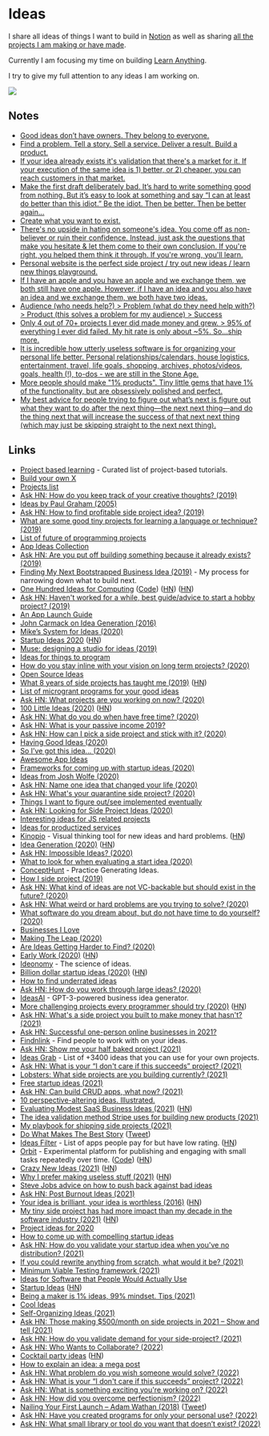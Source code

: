 # Ideas

I share all ideas of things I want to build in [Notion](../sharing/my-notion.md) as well as sharing [all the projects I am making or have made](https://nikitavoloboev.xyz/projects).

Currently I am focusing my time on building [Learn Anything](learn-anything.md).

I try to give my full attention to any ideas I am working on.

![](https://i.imgur.com/CXLG4IY.jpg)

## Notes

- [Good ideas don’t have owners. They belong to everyone.](https://galaxyproject.org/jxtx/)
- [Find a problem. Tell a story. Sell a service. Deliver a result. Build a product.](https://twitter.com/jackbutcher/status/1316747172306616321)
- [If your idea already exists it's validation that there's a market for it. If your execution of the same idea is 1) better, or 2) cheaper, you can reach customers in that market.](https://twitter.com/levelsio/status/1321428353811943424)
- [Make the first draft deliberately bad. It’s hard to write something good from nothing. But it’s easy to look at something and say “I can at least do better than this idiot.” Be the idiot. Then be better. Then be better again...](https://twitter.com/cahollenbeck/status/1327296301596352512)
- [Create what you want to exist.](https://twitter.com/muratpak/status/1346171808295350272)
- [There's no upside in hating on someone's idea. You come off as non-believer or ruin their confidence. Instead, just ask the questions that make you hesitate & let them come to their own conclusion. If you're right, you helped them think it through. If you're wrong, you'll learn.](https://twitter.com/Suhail/status/1019643883376873472)
- [Personal website is the perfect side project / try out new ideas / learn new things playground.](https://twitter.com/Gavmn/status/1399089921814634501)
- [If I have an apple and you have an apple and we exchange them, we both still have one apple. However, if I have an idea and you also have an idea and we exchange them, we both have two ideas.](https://twitter.com/Julian/status/1411882234970132481)
- [Audience (who needs help?) > Problem (what do they need help with?) > Product (this solves a problem for my audience) > Success](https://twitter.com/PocketBryan/status/1438615537987293191)
- [Only 4 out of 70+ projects I ever did made money and grew. > 95% of everything I ever did failed. My hit rate is only about ~5%. So...ship more.](https://twitter.com/levelsio/status/1457315274466594817)
- [It is incredible how utterly useless software is for organizing your personal life better. Personal relationships/calendars, house logistics, entertainment, travel, life goals, shopping, archives, photos/videos, goals, health (!), to-dos - we are still in the Stone Age.](https://twitter.com/punk6529/status/1504551473945972740)
- [More people should make "1% products". Tiny little gems that have 1% of the functionality, but are obsessively polished and perfect.](https://twitter.com/palm_beach_m/status/1507220620328808449)
- [My best advice for people trying to figure out what’s next is figure out what they want to do after the next thing—the next next thing—and do the thing next that will increase the success of that next next thing (which may just be skipping straight to the next next thing).](https://twitter.com/dwr/status/1519900289855152129)

## Links

- [Project based learning](https://github.com/tuvtran/project-based-learning) - Curated list of project-based tutorials.
- [Build your own X](https://github.com/danistefanovic/build-your-own-x)
- [Projects list](https://github.com/karan/Projects)
- [Ask HN: How do you keep track of your creative thoughts? (2019)](https://news.ycombinator.com/item?id=18837345)
- [Ideas by Paul Graham (2005)](http://www.paulgraham.com/ideas.html)
- [Ask HN: How to find profitable side project idea? (2019)](https://news.ycombinator.com/item?id=19164037)
- [What are some good tiny projects for learning a language or technique? (2019)](https://lobste.rs/s/twzcc6/what_are_some_good_tiny_projects_for)
- [List of future of programming projects](https://github.com/pel-daniel/mind-bicyles)
- [App Ideas Collection](https://github.com/florinpop17/app-ideas)
- [Ask HN: Are you put off building something because it already exists? (2019)](https://news.ycombinator.com/item?id=19774997)
- [Finding My Next Bootstrapped Business Idea (2019)](https://www.derrickreimer.com/essays/2019/05/28/finding-my-next-bootstrapped-business-idea.html) - My process for narrowing down what to build next.
- [One Hundred Ideas for Computing](https://samsquire.github.io/ideas/) ([Code](https://github.com/samsquire/ideas)) ([HN](https://news.ycombinator.com/item?id=22265541)) ([HN](https://news.ycombinator.com/item?id=27206198))
- [Ask HN: Haven't worked for a while, best guide/advice to start a hobby project? (2019)](https://news.ycombinator.com/item?id=21861412)
- [An App Launch Guide](https://github.com/adamwulf/app-launch-guide)
- [John Carmack on Idea Generation (2016)](https://amasad.me/carmack)
- [Mike’s System for Ideas (2020)](https://thesweetsetup.com/mikes-system-for-ideas-part-1/)
- [Startup Ideas 2020](https://dcgross.com/2020-startup-themes/?src=t) ([HN](https://news.ycombinator.com/item?id=22076787))
- [Muse: designing a studio for ideas (2019)](https://www.inkandswitch.com/muse-studio-for-ideas.html)
- [Ideas for things to program](https://github.com/joereynolds/what-to-code)
- [How do you stay inline with your vision on long term projects? (2020)](https://lobste.rs/s/pg1ne9/how_do_you_stay_inline_with_your_vision_on)
- [Open Source Ideas](https://github.com/open-source-ideas/open-source-ideas)
- [What 8 years of side projects has taught me (2019)](https://www.junglecoder.com/blog/idea-chain-themes) ([HN](https://news.ycombinator.com/item?id=22344771))
- [List of microgrant programs for your good ideas](https://github.com/nayafia/microgrants)
- [Ask HN: What projects are you working on now? (2020)](https://news.ycombinator.com/item?id=22648431)
- [100 Little Ideas (2020)](https://www.collaborativefund.com/blog/100-little-ideas/) ([HN](https://news.ycombinator.com/item?id=22382694))
- [Ask HN: What do you do when have free time? (2020)](https://news.ycombinator.com/item?id=21521275)
- [Ask HN: What is your passive income 2019?](https://news.ycombinator.com/item?id=21389776)
- [Ask HN: How can I pick a side project and stick with it? (2020)](https://news.ycombinator.com/item?id=22792829)
- [Having Good Ideas (2020)](https://overcast.fm/+Y-HVeYIpY)
- [So I’ve got this idea... (2020)](https://josefwasinski.com/posts/so-ive-got-this-idea/)
- [Awesome App Ideas](https://github.com/tastejs/awesome-app-ideas)
- [Frameworks for coming up with startup ideas (2020)](https://twitter.com/eriktorenberg/status/1243820695047421953)
- [Ideas from Josh Wolfe (2020)](https://www.xsrus.com/writing/posts/josh-wolfe/)
- [Ask HN: Name one idea that changed your life (2020)](https://news.ycombinator.com/item?id=23092657)
- [Ask HN: What's your quarantine side project? (2020)](https://news.ycombinator.com/item?id=23170881)
- [Things I want to figure out/see implemented eventually](https://beepb00p.xyz/ideas.html)
- [Ask HN: Looking for Side Project Ideas (2020)](https://news.ycombinator.com/item?id=23290536)
- [Interesting ideas for JS related projects](https://twitter.com/Vjeux/status/1264241470598340608)
- [Ideas for productized services](https://twitter.com/tylertringas/status/1265189085334904834)
- [Kinopio](https://kinopio.club/) - Visual thinking tool for new ideas and hard problems. ([HN](https://news.ycombinator.com/item?id=24132631))
- [Idea Generation (2020)](https://blog.samaltman.com/idea-generation) ([HN](https://news.ycombinator.com/item?id=23341179))
- [Ask HN: Impossible Ideas? (2020)](https://news.ycombinator.com/item?id=23594735)
- [What to look for when evaluating a start idea (2020)](https://twitter.com/lennysan/status/1275819005568118784)
- [ConceptHunt](https://concepthunt.com/) - Practice Generating Ideas.
- [How I side project (2019)](https://thesephist.com/posts/how-i-side-project/)
- [Ask HN: What kind of ideas are not VC-backable but should exist in the future? (2020)](https://news.ycombinator.com/item?id=23697840)
- [Ask HN: What weird or hard problems are you trying to solve? (2020)](https://news.ycombinator.com/item?id=23735676)
- [What software do you dream about, but do not have time to do yourself? (2020)](https://lobste.rs/s/8aiw6g/what_software_do_you_dream_about_do_not)
- [Businesses I Love](https://sweatystartup.com/businesses-i-love/)
- [Making The Leap (2020)](https://www.coreyhaines.co/blog/leap)
- [Are Ideas Getting Harder to Find? (2020)](https://web.stanford.edu/~chadj/IdeaPF.pdf)
- [Early Work (2020)](http://paulgraham.com/early.html) ([HN](https://news.ycombinator.com/item?id=24836090))
- [Ideonomy](http://ideonomy.mit.edu/) - The science of ideas.
- [Billion dollar startup ideas (2020)](https://www.youtube.com/watch?v=3YKNr-LiblI) ([HN](https://news.ycombinator.com/item?id=25101463))
- [How to find underrated ideas](https://twitter.com/amasad/status/1327793928746147840)
- [Ask HN: How do you work through large ideas? (2020)](https://news.ycombinator.com/item?id=25217436)
- [IdeasAI](https://ideasai.net/) - GPT-3-powered business idea generator.
- [More challenging projects every programmer should try (2020)](https://web.eecs.utk.edu/~azh/blog/morechallengingprojects.html) ([HN](https://news.ycombinator.com/item?id=25489879))
- [Ask HN: What's a side project you built to make money that hasn't? (2021)](https://news.ycombinator.com/item?id=25580637)
- [Ask HN: Successful one-person online businesses in 2021?](https://news.ycombinator.com/item?id=25614966)
- [Findnlink](https://www.findnlink.com/) - Find people to work with on your ideas.
- [Ask HN: Show me your half baked project (2021)](https://news.ycombinator.com/item?id=25700135)
- [Ideas Grab](https://www.ideasgrab.com/) - List of +3400 ideas that you can use for your own projects.
- [Ask HN: What is your “I don't care if this succeeds” project? (2021)](https://news.ycombinator.com/item?id=25992782)
- [Lobsters: What side projects are you building currently? (2021)](https://lobste.rs/s/nytdx6/what_side_projects_are_you_building)
- [Free startup ideas (2021)](https://danromero.org/free-startup-ideas.html)
- [Ask HN: Can build CRUD apps, what now? (2021)](https://news.ycombinator.com/item?id=26693494)
- [10 perspective-altering ideas. Illustrated.](https://twitter.com/jackbutcher/status/1378743787716022275)
- [Evaluating Modest SaaS Business Ideas (2021)](https://greaterdanorequalto.com/evaluating-modest-saas-business-ideas/) ([HN](https://news.ycombinator.com/item?id=26763521))
- [The idea validation method Stripe uses for building new products (2021)](https://www.indiehackers.com/post/the-idea-validation-method-stripe-uses-for-building-new-products-8d4ce7747e)
- [My playbook for shipping side projects (2021)](https://brianlovin.com/writing/my-playbook-for-shipping-side-projects)
- [Do What Makes The Best Story](https://amasad.me/story) ([Tweet](https://twitter.com/KennethCassel/status/1388460504109174785))
- [Ideas Filter](http://ideasfilter.com/) - List of apps people pay for but have low rating. ([HN](https://news.ycombinator.com/item?id=27007767))
- [Orbit](https://withorbit.com/) - Experimental platform for publishing and engaging with small tasks repeatedly over time. ([Code](https://github.com/andymatuschak/orbit)) ([HN](https://news.ycombinator.com/item?id=27051468))
- [Crazy New Ideas (2021)](http://paulgraham.com/newideas.html) ([HN](https://news.ycombinator.com/item?id=27061789))
- [Why I prefer making useless stuff (2021)](https://web.eecs.utk.edu/~azh/blog/makinguselessstuff.html) ([HN](https://news.ycombinator.com/item?id=27256867))
- [Steve Jobs advice on how to push back against bad ideas](https://twitter.com/GK3/status/1398328733782601730)
- [Ask HN: Post Burnout Ideas (2021)](https://news.ycombinator.com/item?id=27410951)
- [Your idea is brilliant, your idea is worthless (2016)](https://stonemaiergames.com/kickstarter-lesson-204-your-idea-is-brilliant-your-idea-is-worthless/) ([HN](https://news.ycombinator.com/item?id=27892066))
- [My tiny side project has had more impact than my decade in the software industry (2021)](https://mike.zwobble.org/2021/08/side-projects-vs-industry/) ([HN](https://news.ycombinator.com/item?id=28025693))
- [Project ideas for 2020](https://www.ianbicking.org/blog/2020/09/project-ideas-2020.html)
- [How to come up with compelling startup ideas](https://twitter.com/gregisenberg/status/1422204739182342148)
- [Ask HN: How do you validate your startup idea when you've no distribution? (2021)](https://news.ycombinator.com/item?id=28263375)
- [If you could rewrite anything from scratch, what would it be? (2021)](https://lobste.rs/s/sdum3p/if_you_could_rewrite_anything_from)
- [Minimum Viable Testing framework (2021)](https://twitter.com/gaganbiyani/status/1438505843444502539)
- [Ideas for Software that People Would Actually Use](https://github.com/Divide-By-0/app-ideas-people-would-use)
- [Startup Ideas](https://www.gwern.net/Startup-ideas) ([HN](https://news.ycombinator.com/item?id=28757980))
- [Being a maker is 1% ideas, 99% mindset. Tips (2021)](https://twitter.com/thisiskp_/status/1453012295391526924)
- [Cool Ideas](https://github.com/0xngmi/ideas)
- [Self-Organizing Ideas (2021)](https://subconscious.substack.com/p/self-organizing-ideas)
- [Ask HN: Those making $500/month on side projects in 2021 – Show and tell (2021)](https://news.ycombinator.com/item?id=29667095)
- [Ask HN: How do you validate demand for your side-project? (2021)](https://news.ycombinator.com/item?id=29691811)
- [Ask HN: Who Wants to Collaborate? (2022)](https://news.ycombinator.com/item?id=29759115)
- [Cocktail party ideas](https://danluu.com/cocktail-ideas/) ([HN](https://news.ycombinator.com/item?id=30185229))
- [How to explain an idea: a mega post](https://www.markpollard.net/how-to-explain-an-idea/)
- [Ask HN: What problem do you wish someone would solve? (2022)](https://news.ycombinator.com/item?id=30232853)
- [Ask HN: What is your “I don't care if this succeeds” project? (2022)](https://news.ycombinator.com/item?id=30283264)
- [Ask HN: What is something exciting you're working on? (2022)](https://news.ycombinator.com/item?id=30419926)
- [Ask HN: How did you overcome perfectionism? (2022)](https://news.ycombinator.com/item?id=30589374)
- [Nailing Your First Launch – Adam Wathan (2018)](https://www.youtube.com/watch?v=ajrDxZRpP9M) ([Tweet](https://twitter.com/mpocock1/status/1507491400392318983))
- [Ask HN: Have you created programs for only your personal use? (2022)](https://news.ycombinator.com/item?id=31018836)
- [Ask HN: What small library or tool do you want that doesn’t exist? (2022)](https://news.ycombinator.com/item?id=31217300)